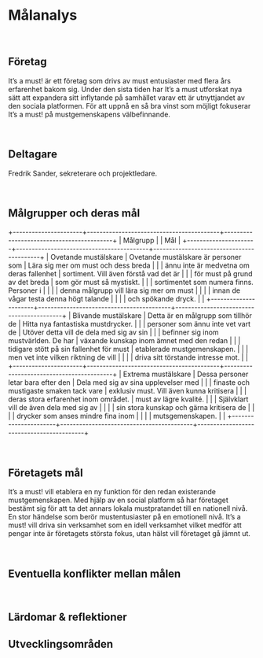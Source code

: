 Målanalys
=========

 

Företag
-------

It’s a must! är ett företag som drivs av must entusiaster med flera års
erfarenhet bakom sig. Under den sista tiden har It’s a must utforskat nya sätt
att expandera sitt inflytande på samhället varav ett är utnyttjandet av den
sociala platformen. För att uppnå en så bra vinst som möjligt fokuserar It’s a
must! på mustgemenskapens välbefinnande.

 

Deltagare
---------

Fredrik Sander, sekreterare och projektledare.

 

Målgrupper och deras mål
------------------------

+----------------------+------------------------------------------+------------------------------------------+
| Målgrupp             |                                          | Mål                                      |
+----------------------+------------------------------------------+------------------------------------------+
| Ovetande mustälskare | Ovetande mustälskare är personer som     | Lära sig mer om must och dess breda      |
|                      | ännu inte är medvetna om deras fallenhet | sortiment. Vill även förstå vad det är   |
|                      | för must på grund av det breda           | som gör must så mystiskt.                |
|                      | sortimentet som numera finns. Personer i |                                          |
|                      | denna målgrupp vill lära sig mer om must |                                          |
|                      | innan de vågar testa denna högt talande  |                                          |
|                      | och spökande dryck.                      |                                          |
+----------------------+------------------------------------------+------------------------------------------+
| Blivande mustälskare | Detta är en målgrupp som tillhör de      | Hitta nya fantastiska mustdrycker.       |
|                      | personer som ännu inte vet vart de       | Utöver detta vill de dela med sig av sin |
|                      | befinner sig inom mustvärlden. De har    | växande kunskap inom ämnet med den redan |
|                      | tidigare stött på sin fallenhet för must | etablerade mustgemenskapen.              |
|                      | men vet inte vilken riktning de vill     |                                          |
|                      | driva sitt törstande intresse mot.       |                                          |
+----------------------+------------------------------------------+------------------------------------------+
| Extrema mustälskare  | Dessa personer letar bara efter den      | Dela med sig av sina upplevelser med     |
|                      | finaste och mustigaste smaken tack vare  | exklusiv must. Vill även kunna kritisera |
|                      | deras stora erfarenhet inom området.     | must av lägre kvalité.                   |
|                      | Självklart vill de även dela med sig av  |                                          |
|                      | sin stora kunskap och gärna kritisera de |                                          |
|                      | drycker som anses mindre fina inom       |                                          |
|                      | mutsgemenskapen.                         |                                          |
+----------------------+------------------------------------------+------------------------------------------+

 

Företagets mål
--------------

It’s a must! vill etablera en ny funktion för den redan existerande
mustgemenskapen. Med hjälp av en social platform så har företaget bestämt sig
för att ta det annars lokala mustpratandet till en nationell nivå. En stor
händelse som berör mustentusiaster på en emotionell nivå. It’s a must! vill
driva sin verksamhet som en idell verksamhet vilket medför att pengar inte är
företagets största fokus, utan hälst vill företaget gå jämnt ut.

 

Eventuella konflikter mellan målen
----------------------------------

 

Lärdomar & reflektioner
-----------------------

Utvecklingsområden
------------------

 
